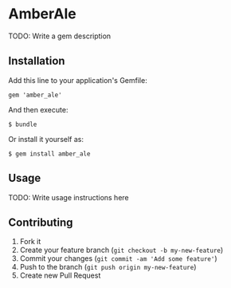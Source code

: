 # AmberAle

TODO: Write a gem description

## Installation

Add this line to your application's Gemfile:

    gem 'amber_ale'

And then execute:

    $ bundle

Or install it yourself as:

    $ gem install amber_ale

## Usage

TODO: Write usage instructions here

## Contributing

1. Fork it
2. Create your feature branch (`git checkout -b my-new-feature`)
3. Commit your changes (`git commit -am 'Add some feature'`)
4. Push to the branch (`git push origin my-new-feature`)
5. Create new Pull Request

